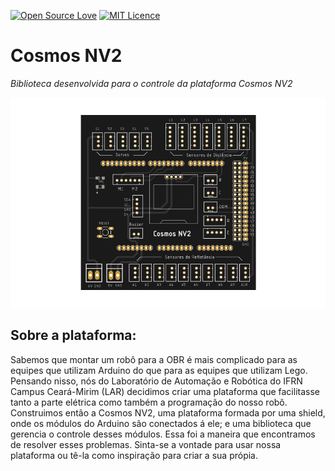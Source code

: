 [![Open Source Love](https://badges.frapsoft.com/os/v2/open-source.png?v=103)](https://github.com/ellerbrock/open-source-badges/)
[![MIT Licence](https://badges.frapsoft.com/os/mit/mit.png?v=103)](https://opensource.org/licenses/mit-license.php)

Cosmos NV2
==========
_Biblioteca desenvolvida para o controle da plataforma Cosmos NV2_

![](assets/board.png)

## Sobre a plataforma: ##
Sabemos que montar um robô para a OBR é mais complicado para as equipes que utilizam Arduino do que para as equipes que utilizam Lego.
Pensando nisso, nós do Laboratório de Automação e Robótica do IFRN Campus Ceará-Mirim (LAR) decidimos criar uma plataforma que facilitasse tanto a parte elétrica como também a programação do nosso robô. Construimos então a Cosmos NV2, uma plataforma formada por uma shield, onde os módulos do Arduino são conectados á ele; e uma biblioteca que gerencia o controle desses módulos. Essa foi a maneira que encontramos de resolver esses problemas. Sinta-se a vontade para usar nossa plataforma ou tê-la como inspiração para criar a sua própia.